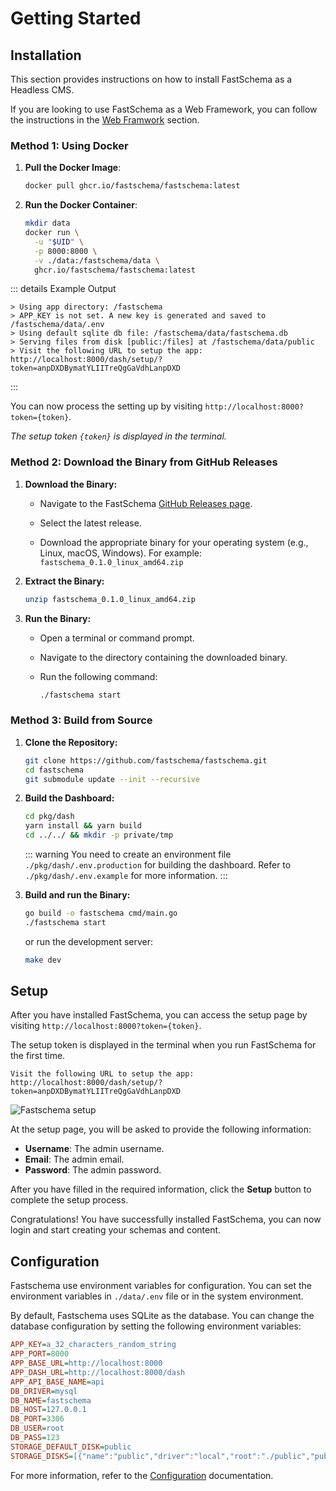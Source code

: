 # Getting Started

## Installation

This section provides instructions on how to install FastSchema as a Headless CMS.

If you are looking to use FastSchema as a Web Framework, you can follow the instructions in the [Web Framwork](/docs/web-framework) section.

### Method 1: Using Docker

1. **Pull the Docker Image**:

   ```bash
   docker pull ghcr.io/fastschema/fastschema:latest
   ```

2. **Run the Docker Container**:

   ```bash
   mkdir data
   docker run \
     -u "$UID" \
     -p 8000:8000 \
     -v ./data:/fastschema/data \
     ghcr.io/fastschema/fastschema:latest
   ```

::: details Example Output

```bash{2}
> Using app directory: /fastschema
> APP_KEY is not set. A new key is generated and saved to /fastschema/data/.env
> Using default sqlite db file: /fastschema/data/fastschema.db
> Serving files from disk [public:/files] at /fastschema/data/public
> Visit the following URL to setup the app: http://localhost:8000/dash/setup/?token=anpDXDBymatYLIITreQgGaVdhLanpDXD
```

:::

You can now process the setting up by visiting `http://localhost:8000?token={token}`.

_The setup token `{token}` is displayed in the terminal._

### Method 2: Download the Binary from GitHub Releases

1. **Download the Binary:**

   - Navigate to the FastSchema [GitHub Releases page](https://github.com/fastschema/fastschema/releases).

   - Select the latest release.

   - Download the appropriate binary for your operating system (e.g., Linux, macOS, Windows). For example: `fastschema_0.1.0_linux_amd64.zip`

2. **Extract the Binary:**

   ```bash
   unzip fastschema_0.1.0_linux_amd64.zip
   ```

3. **Run the Binary:**

   - Open a terminal or command prompt.

   - Navigate to the directory containing the downloaded binary.

   - Run the following command:

     ```bash
     ./fastschema start
     ```

### Method 3: Build from Source

1. **Clone the Repository:**

   ```bash
   git clone https://github.com/fastschema/fastschema.git
   cd fastschema
   git submodule update --init --recursive
   ```

2. **Build the Dashboard:**

   ```bash
   cd pkg/dash
   yarn install && yarn build
   cd ../../ && mkdir -p private/tmp
   ```

   ::: warning
   You need to create an environment file `./pkg/dash/.env.production` for building the dashboard. Refer to `./pkg/dash/.env.example` for more information.
   :::

3. **Build and run the Binary:**

   ```bash
   go build -o fastschema cmd/main.go
   ./fastschema start
   ```

   or run the development server:

   ```bash
   make dev
   ```

## Setup

After you have installed FastSchema, you can access the setup page by visiting `http://localhost:8000?token={token}`.

The setup token is displayed in the terminal when you run FastSchema for the first time.

```bash{2}
Visit the following URL to setup the app:
http://localhost:8000/dash/setup/?token=anpDXDBymatYLIITreQgGaVdhLanpDXD
```

<img src="/static/images/fastschema-setup.png" alt="Fastschema setup" style="margin: auto" />

At the setup page, you will be asked to provide the following information:

- **Username**: The admin username.
- **Email**: The admin email.
- **Password**: The admin password.

After you have filled in the required information, click the **Setup** button to complete the setup process.

Congratulations! You have successfully installed FastSchema, you can now login and start creating your schemas and content.

## Configuration

Fastschema use environment variables for configuration. You can set the environment variables in `./data/.env` file or in the system environment.

By default, Fastschema uses SQLite as the database. You can change the database configuration by setting the following environment variables:

```ini
APP_KEY=a_32_characters_random_string
APP_PORT=8000
APP_BASE_URL=http://localhost:8000
APP_DASH_URL=http://localhost:8000/dash
APP_API_BASE_NAME=api
DB_DRIVER=mysql
DB_NAME=fastschema
DB_HOST=127.0.0.1
DB_PORT=3306
DB_USER=root
DB_PASS=123
STORAGE_DEFAULT_DISK=public
STORAGE_DISKS=[{"name":"public","driver":"local","root":"./public","public_path":"/files","base_url":"http://localhost:8000/files"},{"name":"my_s3","driver":"s3","root":"/files","provider":"DigitalOcean","endpoint":"sfo3.digitaloceanspaces.com","region":"sfo3","bucket":"my_bucket","access_key_id":"s3_access_key_id","secret_access_key":"s3_secret_access_key","base_url":"https://cdn.site.local"}]
```

For more information, refer to the [Configuration](/docs/configuration) documentation.
